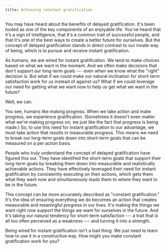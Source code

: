 ```yaml
---
title: Achieving constant gratification
---
```


You may have heard about the benefits of delayed gratification. It's been touted as one of the key components of an enjoyable life. You've heard that it's a sign of intelligence, that it's a common trait of successful people, and that it's one of the best ways to create a better future for ourselves. But the concept of delayed gratification stands in direct contrast to our innate way of being, which is to pursue and receive instant gratification.

As humans, we are wired for instant gratification. We tend to make choices based on what we want in the moment. And we often make decisions that don't support our long-term goals --- even when we know what the "right" decision is. But what if we could make our natural inclination for short-term satisfaction work for us instead of against us? What if we could leverage our need for getting what we want now to help us get what we want in the future?

Well, we can.

You see, humans like making progress. When we take action and make progress, we experience gratification. (Sometimes it doesn't even matter what we're making progress on; we just like the fact that progress is being made.) So, to use this need for instant gratification to our advantage, we must take action that results in measurable progress. This means we need to break our long-term goals down into short-term goals that can be measured on a per action basis.

People who truly understand the concept of delayed gratification have figured this out. They have identified the short-term goals that support their long-term goals by breaking them down into measurable and realistically achievable actions. They have effectively leveraged their need for instant gratification by consistently executing on their actions, which gets them what they want now and simultaneously leads them to where they want to be in the future.

This concept can be more accurately described as "constant gratification." It's the idea of ensuring everything we do becomes an action that creates measurable and meaningful progress in our lives. It's making the things we want right now support the things we want for ourselves in the future. And it's taking our natural tendency for short-term satisfaction --- a trait that is all too often perceived as a weakness --- and turning it into a strength.

Being wired for instant gratification isn't a bad thing. We just need to learn how to use it in a constructive way. How might you make constant gratification work for you?
